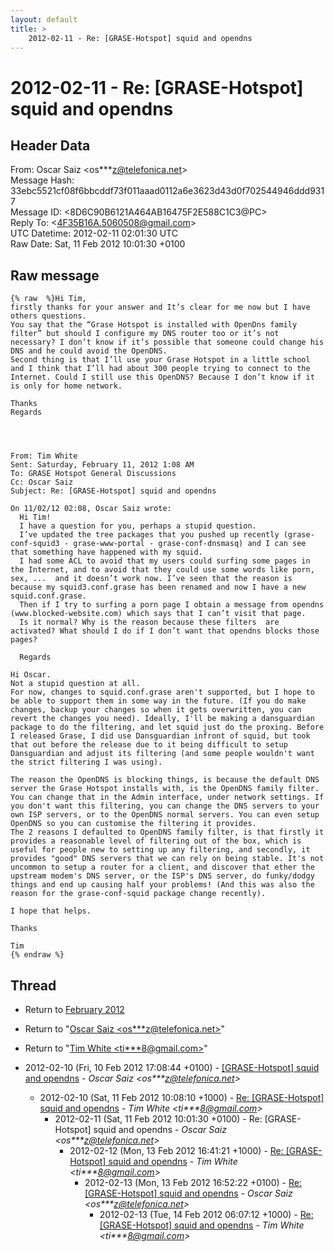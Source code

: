 ```yaml
---
layout: default
title: >
    2012-02-11 - Re: [GRASE-Hotspot] squid and opendns
---
```


# 2012-02-11 - Re: [GRASE-Hotspot] squid and opendns

## Header Data

From: Oscar Saiz \<os***z@telefonica.net\><br>
Message Hash: 33ebc5521cf08f6bbcddf73f011aaad0112a6e3623d43d0f702544946ddd9317<br>
Message ID: \<8D6C90B6121A464AB16475F2E588C1C3@PC\><br>
Reply To: \<4F35B16A.5060508@gmail.com\><br>
UTC Datetime: 2012-02-11 02:01:30 UTC<br>
Raw Date: Sat, 11 Feb 2012 10:01:30 +0100<br>

## Raw message

```
{% raw  %}Hi Tim,
firstly thanks for your answer and It’s clear for me now but I have others questions.
You say that the “Grase Hotspot is installed with OpenDns family filter” but should I configure my DNS router too or it’s not necessary? I don’t know if it’s possible that someone could change his DNS and he could avoid the OpenDNS.
Second thing is that I’ll use your Grase Hotspot in a little school and I think that I’ll had about 300 people trying to connect to the Internet. Could I still use this OpenDNS? Because I don’t know if it is only for home network.

Thanks 
Regards




From: Tim White 
Sent: Saturday, February 11, 2012 1:08 AM
To: GRASE Hotspot General Discussions 
Cc: Oscar Saiz 
Subject: Re: [GRASE-Hotspot] squid and opendns

On 11/02/12 02:08, Oscar Saiz wrote: 
  Hi Tim!
  I have a question for you, perhaps a stupid question.
  I’ve updated the tree packages that you pushed up recently (grase-conf-squid3 - grase-www-portal - grase-conf-dnsmasq) and I can see that something have happened with my squid.
  I had some ACL to avoid that my users could surfing some pages in the Internet, and to avoid that they could use some words like porn, sex, ...  and it doesn’t work now. I’ve seen that the reason is because my squid3.conf.grase has been renamed and now I have a new squid.conf.grase.
  Then if I try to surfing a porn page I obtain a message from opendns (www.blocked-website.com) which says that I can’t visit that page.
  Is it normal? Why is the reason because these filters  are activated? What should I do if I don’t want that opendns blocks those pages?

  Regards

Hi Oscar.
Not a stupid question at all.
For now, changes to squid.conf.grase aren't supported, but I hope to be able to support them in some way in the future. (If you do make changes, backup your changes so when it gets overwritten, you can revert the changes you need). Ideally, I'll be making a dansguardian package to do the filtering, and let squid just do the proxing. Before I released Grase, I did use Dansguardian infront of squid, but took that out before the release due to it being difficult to setup Dansguardian and adjust its filtering (and some people wouldn't want the strict filtering I was using).

The reason the OpenDNS is blocking things, is because the default DNS server the Grase Hotspot installs with, is the OpenDNS family filter. You can change that in the Admin interface, under network settings. If you don't want this filtering, you can change the DNS servers to your own ISP servers, or to the OpenDNS normal servers. You can even setup OpenDNS so you can customise the filtering it provides.
The 2 reasons I defaulted to OpenDNS family filter, is that firstly it provides a reasonable level of filtering out of the box, which is useful for people new to setting up any filtering, and secondly, it provides "good" DNS servers that we can rely on being stable. It's not uncommon to setup a router for a client, and discover that ether the upstream modem's DNS server, or the ISP's DNS server, do funky/dodgy things and end up causing half your problems! (And this was also the reason for the grase-conf-squid package change recently).

I hope that helps.

Thanks

Tim
{% endraw %}
```

## Thread

+ Return to [February 2012](/archive/2012/02)

+ Return to "[Oscar Saiz <os***z<span>@</span>telefonica.net>](/authors/os___z_at_telefonica_net)"
+ Return to "[Tim White <ti***8<span>@</span>gmail.com>](/authors/ti___8_at_gmail_com)"

+ 2012-02-10 (Fri, 10 Feb 2012 17:08:44 +0100) - [[GRASE-Hotspot] squid and opendns](/archive/2012/02/60e3e0fe5cb195598266e7ea3e7334077d1d956efe013948ba368940b805ce86) - _Oscar Saiz \<os***z@telefonica.net\>_
  + 2012-02-10 (Sat, 11 Feb 2012 10:08:10 +1000) - [Re: [GRASE-Hotspot] squid and opendns](/archive/2012/02/c5534c0f7df70fbe1bc00fd85fa6dc7bce8b8a3d75387552fdf05ffcf799b02a) - _Tim White \<ti***8@gmail.com\>_
    + 2012-02-11 (Sat, 11 Feb 2012 10:01:30 +0100) - Re: [GRASE-Hotspot] squid and opendns - _Oscar Saiz \<os***z@telefonica.net\>_
      + 2012-02-12 (Mon, 13 Feb 2012 16:41:21 +1000) - [Re: [GRASE-Hotspot] squid and opendns](/archive/2012/02/0720853aebe60e854c06611f181daaa5a98bf55592850820756891560e95e662) - _Tim White \<ti***8@gmail.com\>_
        + 2012-02-13 (Mon, 13 Feb 2012 16:52:22 +0100) - [Re: [GRASE-Hotspot] squid and opendns](/archive/2012/02/eb1602c1afae73cb199b882dfe2cc0633a3eceea53f073c2a37bf087a6488769) - _Oscar Saiz \<os***z@telefonica.net\>_
          + 2012-02-13 (Tue, 14 Feb 2012 06:07:12 +1000) - [Re: [GRASE-Hotspot] squid and opendns](/archive/2012/02/874e9329a4f1bc7fb4d18f4bae34710d739d0aa5a9ccbcb57c88896bb5bc393c) - _Tim White \<ti***8@gmail.com\>_

